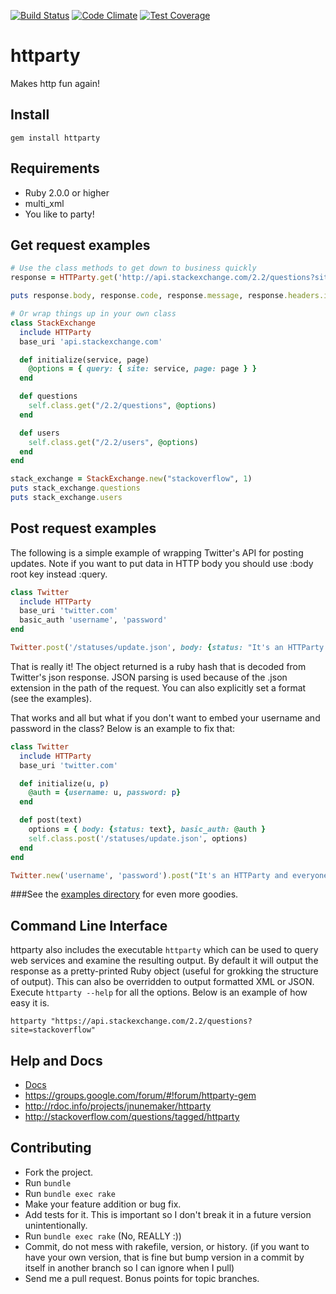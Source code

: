 [![Build Status](https://travis-ci.org/jnunemaker/httparty.svg?branch=master)](https://travis-ci.org/jnunemaker/httparty)
[![Code Climate](https://codeclimate.com/github/jnunemaker/httparty/badges/gpa.svg)](https://codeclimate.com/github/jnunemaker/httparty)
[![Test Coverage](https://codeclimate.com/github/jnunemaker/httparty/badges/coverage.svg)](https://codeclimate.com/github/jnunemaker/httparty)

# httparty

Makes http fun again!

## Install

```
gem install httparty
```

## Requirements

* Ruby 2.0.0 or higher
* multi_xml
* You like to party!

## Get request examples

```ruby
# Use the class methods to get down to business quickly
response = HTTParty.get('http://api.stackexchange.com/2.2/questions?site=stackoverflow')

puts response.body, response.code, response.message, response.headers.inspect

# Or wrap things up in your own class
class StackExchange
  include HTTParty
  base_uri 'api.stackexchange.com'

  def initialize(service, page)
    @options = { query: { site: service, page: page } }
  end

  def questions
    self.class.get("/2.2/questions", @options)
  end

  def users
    self.class.get("/2.2/users", @options)
  end
end

stack_exchange = StackExchange.new("stackoverflow", 1)
puts stack_exchange.questions
puts stack_exchange.users
```

## Post request examples

The following is a simple example of wrapping Twitter's API for posting updates. Note if you want to put data in HTTP body you should use :body root key instead :query.

```ruby
class Twitter
  include HTTParty
  base_uri 'twitter.com'
  basic_auth 'username', 'password'
end

Twitter.post('/statuses/update.json', body: {status: "It's an HTTParty and everyone is invited!"})
```

That is really it! The object returned is a ruby hash that is decoded from Twitter's json response. JSON parsing is used because of the .json extension in the path of the request. You can also explicitly set a format (see the examples).

That works and all but what if you don't want to embed your username and password in the class? Below is an example to fix that:

```ruby
class Twitter
  include HTTParty
  base_uri 'twitter.com'

  def initialize(u, p)
    @auth = {username: u, password: p}
  end

  def post(text)
    options = { body: {status: text}, basic_auth: @auth }
    self.class.post('/statuses/update.json', options)
  end
end

Twitter.new('username', 'password').post("It's an HTTParty and everyone is invited!")
```

###See the [examples directory](http://github.com/jnunemaker/httparty/tree/master/examples) for even more goodies.

## Command Line Interface

httparty also includes the executable `httparty` which can be
used to query web services and examine the resulting output. By default
it will output the response as a pretty-printed Ruby object (useful for
grokking the structure of output). This can also be overridden to output
formatted XML or JSON. Execute `httparty --help` for all the
options. Below is an example of how easy it is.

```
httparty "https://api.stackexchange.com/2.2/questions?site=stackoverflow"
```

## Help and Docs

* [Docs](https://github.com/jnunemaker/httparty/tree/master/docs)
* https://groups.google.com/forum/#!forum/httparty-gem
* http://rdoc.info/projects/jnunemaker/httparty
* http://stackoverflow.com/questions/tagged/httparty

## Contributing

* Fork the project.
* Run `bundle`
* Run `bundle exec rake`
* Make your feature addition or bug fix.
* Add tests for it. This is important so I don't break it in a future version unintentionally.
* Run `bundle exec rake` (No, REALLY :))
* Commit, do not mess with rakefile, version, or history. (if you want to have your own version, that is fine but bump version in a commit by itself in another branch so I can ignore when I pull)
* Send me a pull request. Bonus points for topic branches.
